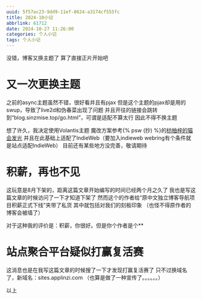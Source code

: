 ```yaml
---
uuid: 5f57ac23-9dd9-11ef-8624-a3174cf555fc
title: 2024-10小记
abbrlink: 61712
date: 2024-10-27 11:26:00
categories: 个人小记
tags: 个人小记
---
```

没错，博客又换主题了
算了直接正片开始吧
<!-- more -->

# 又一次更换主题
之前的async主题虽然不错，很好看并且有pjax
但是这个主题的pjax却是用的swup，导致了live2d和伪春菜出现了问题
并且开往的链接会跳转到“blog.sinzmise.top/go.html”，可谓是适配不算太行
因此不得不换主题

想了许久，我决定使用Volantis主题
魔改方案参考{% psw (抄) %}的[枋柚梓的猫会发光](https://inkss.cn/)
并且在此基础上适配了IndieWeb（要加入indieweb webring有个条件就是站点适配IndieWeb）
目前还有某些地方没完善，敬请期待

# 积薪，再也不见
这玩意是8月下架的，距离这篇文章开始编写的时间已经两个月之久了
我也是写这篇文章的时候访问了一下才知道下架了
然而这个的作者给“原中文独立博客导航项目积薪正式下线”夹带了私货
其中就包括对我们的刻板印象
（也怪不得原作者的博客会被墙了）

对于这种我的评价是：积薪，你很好。但是你个作者是个**

# 站点聚合平台疑似打赢复活赛
这消息也是在我写这篇文章的时候搜了一下才发现打赢复活赛了
只不过换域名了，新域名：sites.applinzi.com
（也算是做了一种宣传了。。。。。。）

以上